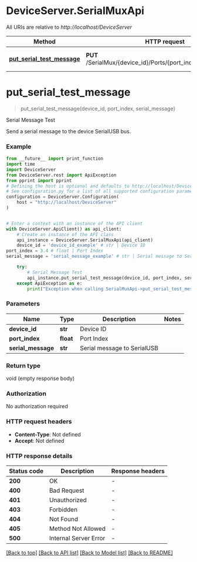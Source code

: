 # DeviceServer.SerialMuxApi

All URIs are relative to *http://localhost/DeviceServer*

Method | HTTP request | Description
------------- | ------------- | -------------
[**put_serial_test_message**](SerialMuxApi.md#put_serial_test_message) | **PUT** /SerialMux/{device_id}/Ports/{port_index}/SerialMessage | Serial Message Test


# **put_serial_test_message**
> put_serial_test_message(device_id, port_index, serial_message)

Serial Message Test

Send a serial message to the device SerialUSB bus.

### Example

```python
from __future__ import print_function
import time
import DeviceServer
from DeviceServer.rest import ApiException
from pprint import pprint
# Defining the host is optional and defaults to http://localhost/DeviceServer
# See configuration.py for a list of all supported configuration parameters.
configuration = DeviceServer.Configuration(
    host = "http://localhost/DeviceServer"
)


# Enter a context with an instance of the API client
with DeviceServer.ApiClient() as api_client:
    # Create an instance of the API class
    api_instance = DeviceServer.SerialMuxApi(api_client)
    device_id = 'device_id_example' # str | Device ID
port_index = 3.4 # float | Port Index
serial_message = 'serial_message_example' # str | Serial message to SerialUSB

    try:
        # Serial Message Test
        api_instance.put_serial_test_message(device_id, port_index, serial_message)
    except ApiException as e:
        print("Exception when calling SerialMuxApi->put_serial_test_message: %s\n" % e)
```

### Parameters

Name | Type | Description  | Notes
------------- | ------------- | ------------- | -------------
 **device_id** | **str**| Device ID | 
 **port_index** | **float**| Port Index | 
 **serial_message** | **str**| Serial message to SerialUSB | 

### Return type

void (empty response body)

### Authorization

No authorization required

### HTTP request headers

 - **Content-Type**: Not defined
 - **Accept**: Not defined

### HTTP response details
| Status code | Description | Response headers |
|-------------|-------------|------------------|
**200** | OK |  -  |
**400** | Bad Request |  -  |
**401** | Unauthorized |  -  |
**403** | Forbidden |  -  |
**404** | Not Found |  -  |
**405** | Method Not Allowed |  -  |
**500** | Internal Server Error |  -  |

[[Back to top]](#) [[Back to API list]](../README.md#documentation-for-api-endpoints) [[Back to Model list]](../README.md#documentation-for-models) [[Back to README]](../README.md)

